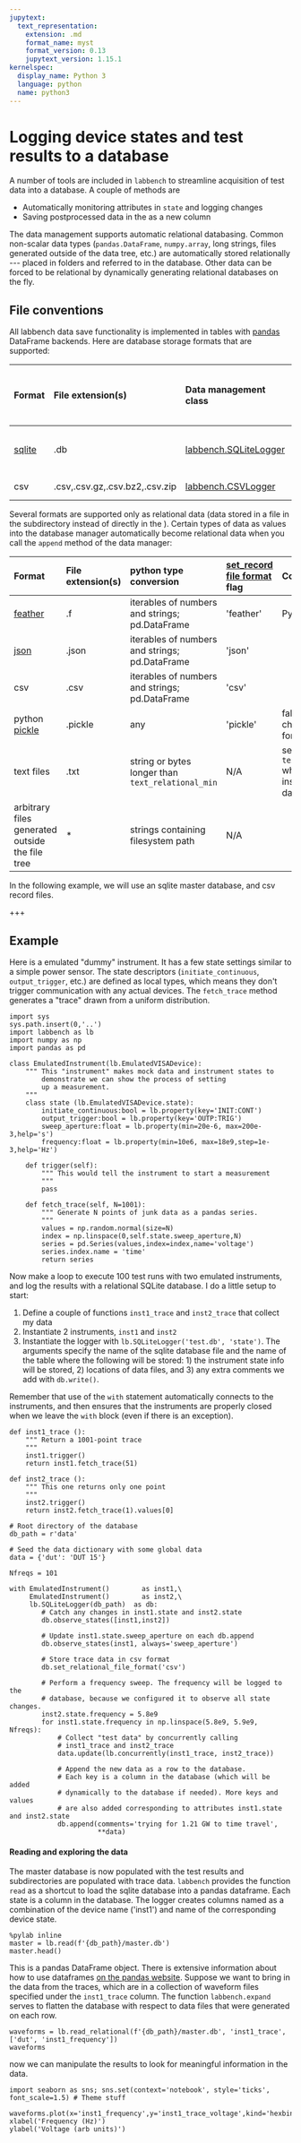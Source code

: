 ```yaml
---
jupytext:
  text_representation:
    extension: .md
    format_name: myst
    format_version: 0.13
    jupytext_version: 1.15.1
kernelspec:
  display_name: Python 3
  language: python
  name: python3
---
```


# Logging device states and test results to a database
A number of tools are included in `labbench` to streamline acquisition of test data into a database. A couple of methods are

* Automatically monitoring attributes in `state` and logging changes
* Saving postprocessed data in the as a new column

The data management supports automatic relational databasing. Common non-scalar data types (`pandas.DataFrame`, `numpy.array`, long strings, files generated outside of the data tree, etc.) are automatically stored relationally --- placed in folders and referred to in the database. Other data can be forced to be relational by dynamically generating relational databases on the fly.

## File conventions
All labbench data save functionality is implemented in tables with [pandas](pandas.pydata.org) DataFrame backends. Here are database storage formats that are supported:

| Format                            | File extension(s)              | Data management class | flag to [use record file format](http://ssm.ipages.nist.gov/labbench/labbench.html#labbench.managedata.RelationalTableLogger.set_relational_file_format) | Comments |
|:----------------------------------|:-------------------------------|:-----------------------|:------------------------|:----
| [sqlite](sqlite.org)              | .db                            | [labbench.SQLiteLogger](http://ssm.ipages.nist.gov/labbench/labbench.html#labbench.managedata.SQLiteLogger) | 'sqlite' | Scales to larger databases than csv |
| csv                               | .csv,.csv.gz,.csv.bz2,.csv.zip | [labbench.CSVLogger](http://ssm.ipages.nist.gov/labbench/labbench.html#labbench.managedata.CSVLogger)          |'csv'| Easy to inspect |

Several formats are supported only as relational data (data stored in a file in the subdirectory instead of directly in the ). Certain types of data as values into the database manager automatically become relational data when you call the `append` method of the data manager:

| Format                            | File extension(s)              | python type conversion | [set_record file format](http://ssm.ipages.nist.gov/labbench/labbench.html#labbench.managedata.RelationalTableLogger.set_relational_file_format) flag | Comments |
|:----------------------------------|:-------------------------------|:-----------------------|:------------------------|:----
| [feather](github.com/wesm/feather)| .f                             | iterables of numbers and strings; pd.DataFrame | 'feather' | Python 3.x only
| [json](http://www.json.org/)      | .json                          | iterables of numbers and strings; pd.DataFrame         | 'json' | |
| csv                               | .csv | iterables of numbers and strings; pd.DataFrame         |'csv'| |
| python [pickle](https://docs.python.org/3/library/pickle.html) | .pickle | any | 'pickle' | fallback if the chosen relational format fails |
| text files     | .txt | string or bytes longer than `text_relational_min` | N/A | set `text_relational_min` when you instantiate the database manager
| arbitrary files generated outside the file tree |     *             | strings containing filesystem path | N/A |

In the following example, we will use an sqlite master database, and csv record files. 

+++

## Example
Here is a emulated "dummy" instrument. It has a few state settings similar to a simple power sensor. The state descriptors (`initiate_continuous`, `output_trigger`, etc.) are defined as local types, which means they don't trigger communication with any actual devices. The `fetch_trace` method generates a "trace" drawn from a uniform distribution.

```{code-cell} ipython3
import sys
sys.path.insert(0,'..')
import labbench as lb
import numpy as np
import pandas as pd

class EmulatedInstrument(lb.EmulatedVISADevice):
    """ This "instrument" makes mock data and instrument states to
        demonstrate we can show the process of setting
        up a measurement.
    """
    class state (lb.EmulatedVISADevice.state):
        initiate_continuous:bool = lb.property(key='INIT:CONT')
        output_trigger:bool = lb.property(key='OUTP:TRIG')
        sweep_aperture:float = lb.property(min=20e-6, max=200e-3,help='s')
        frequency:float = lb.property(min=10e6, max=18e9,step=1e-3,help='Hz')

    def trigger(self):
        """ This would tell the instrument to start a measurement
        """
        pass
    
    def fetch_trace(self, N=1001):
        """ Generate N points of junk data as a pandas series.
        """
        values = np.random.normal(size=N)
        index = np.linspace(0,self.state.sweep_aperture,N)
        series = pd.Series(values,index=index,name='voltage')
        series.index.name = 'time'
        return series
```

Now make a loop to execute 100 test runs with two emulated instruments, and log the results with a relational SQLite database. I do a little setup to start:

1. Define a couple of functions `inst1_trace` and `inst2_trace` that collect my data
2. Instantiate 2 instruments, `inst1` and `inst2`
3. Instantiate the logger with `lb.SQLiteLogger('test.db', 'state')`.
   The arguments specify the name of the sqlite database file and the name of the table where the following will be stored: 1) the instrument state info will be stored, 2) locations of data files, and 3) any extra comments we add with `db.write()`.

Remember that use of the `with` statement automatically connects to the instruments, and then ensures that the instruments are properly closed when we leave the `with` block (even if there is an exception).

```{code-cell} ipython3
def inst1_trace ():
    """ Return a 1001-point trace
    """
    inst1.trigger()
    return inst1.fetch_trace(51)

def inst2_trace ():
    """ This one returns only one point
    """
    inst2.trigger()
    return inst2.fetch_trace(1).values[0]
    
# Root directory of the database
db_path = r'data'

# Seed the data dictionary with some global data
data = {'dut': 'DUT 15'}

Nfreqs = 101

with EmulatedInstrument()        as inst1,\
     EmulatedInstrument()        as inst2,\
     lb.SQLiteLogger(db_path)  as db:
        # Catch any changes in inst1.state and inst2.state
        db.observe_states([inst1,inst2])  
        
        # Update inst1.state.sweep_aperture on each db.append
        db.observe_states(inst1, always='sweep_aperture')
        
        # Store trace data in csv format
        db.set_relational_file_format('csv')
        
        # Perform a frequency sweep. The frequency will be logged to the
        # database, because we configured it to observe all state changes.
        inst2.state.frequency = 5.8e9
        for inst1.state.frequency in np.linspace(5.8e9, 5.9e9, Nfreqs):                    
            # Collect "test data" by concurrently calling
            # inst1_trace and inst2_trace
            data.update(lb.concurrently(inst1_trace, inst2_trace))

            # Append the new data as a row to the database.
            # Each key is a column in the database (which will be added
            # dynamically to the database if needed). More keys and values
            # are also added corresponding to attributes inst1.state and inst2.state
            db.append(comments='trying for 1.21 GW to time travel',
                      **data)
```

#### Reading and exploring the data
The master database is now populated with the test results and subdirectories are populated with trace data. `labbench` provides the function `read` as a shortcut to load the sqlite database into a pandas dataframe. Each state is a column in the database. The logger creates columns named as a combination of the device name ('inst1') and name of the corresponding device state.

```{code-cell} ipython3
%pylab inline
master = lb.read(f'{db_path}/master.db')
master.head()
```

This is a pandas DataFrame object. There is extensive information about how to use dataframes [on the pandas website](http://pandas.pydata.org/pandas-docs/stable/). Suppose we want to bring in the data from the traces, which are in a collection of waveform files specified under the `inst1_trace` column. The function `labbench.expand` serves to flatten the database with respect to data files that were generated on each row.

```{code-cell} ipython3
waveforms = lb.read_relational(f'{db_path}/master.db', 'inst1_trace', ['dut', 'inst1_frequency'])
waveforms
```

now we can manipulate the results to look for meaningful information in the data.

```{code-cell} ipython3
import seaborn as sns; sns.set(context='notebook', style='ticks', font_scale=1.5) # Theme stuff

waveforms.plot(x='inst1_frequency',y='inst1_trace_voltage',kind='hexbin')
xlabel('Frequency (Hz)')
ylabel('Voltage (arb units)')
```
